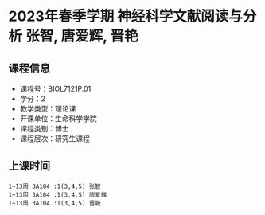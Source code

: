 # 2023年春季学期 神经科学文献阅读与分析 张智, 唐爱辉, 晋艳






## 课程信息

- 课程号：BIOL7121P.01
- 学分：2
- 教学类型：理论课
- 开课单位：生命科学学院
- 课程类别：博士
- 课程层次：研究生课程

## 上课时间

```
1~13周 3A104 :1(3,4,5) 张智
1~13周 3A104 :1(3,4,5) 唐爱辉
1~13周 3A104 :1(3,4,5) 晋艳
```

